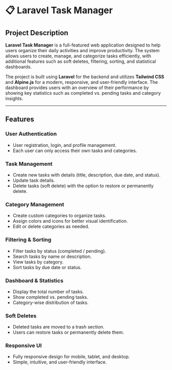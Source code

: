 # 📋 Laravel Task Manager

##   Project Description

**Laravel Task Manager** is a full-featured web application designed to help users organize their daily activities and improve productivity. The system allows users to create, manage, and categorize tasks efficiently, with additional features such as soft deletes, filtering, sorting, and statistical dashboards.

The project is built using **Laravel** for the backend and utilizes **Tailwind CSS** and **Alpine.js** for a modern, responsive, and user-friendly interface. The dashboard provides users with an overview of their performance by showing key statistics such as completed vs. pending tasks and category insights.

---

##   Features

###   User Authentication

* User registration, login, and profile management.
* Each user can only access their own tasks and categories.

###   Task Management

* Create new tasks with details (title, description, due date, and status).
* Update task details.
* Delete tasks (soft delete) with the option to restore or permanently delete.

###   Category Management

* Create custom categories to organize tasks.
* Assign colors and icons for better visual identification.
* Edit or delete categories as needed.

###   Filtering & Sorting

* Filter tasks by status (completed / pending).
* Search tasks by name or description.
* View tasks by category.
* Sort tasks by due date or status.

###   Dashboard & Statistics

* Display the total number of tasks.
* Show completed vs. pending tasks.
* Category-wise distribution of tasks.

###   Soft Deletes

* Deleted tasks are moved to a trash section.
* Users can restore tasks or permanently delete them.

###   Responsive UI

* Fully responsive design for mobile, tablet, and desktop.
* Simple, intuitive, and user-friendly interface.

 
